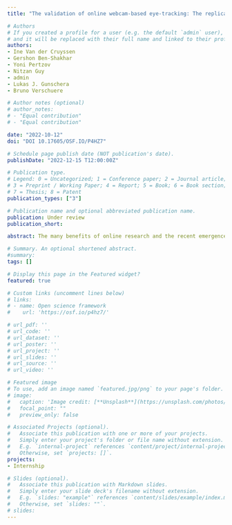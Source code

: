 ```yaml
---
title: "The validation of online webcam-based eye-tracking: The replication of the cascade effect, the novelty preference, and the visual world paradigm"

# Authors
# If you created a profile for a user (e.g. the default `admin` user), write the username (folder name) here 
# and it will be replaced with their full name and linked to their profile.
authors:
- Ine Van der Cruyssen
- Gershon Ben-Shakhar
- Yoni Pertzov
- Nitzan Guy
- admin
- Lukas J. Gunschera 
- Bruno Verschuere

# Author notes (optional)
# author_notes:
# - "Equal contribution"
# - "Equal contribution"

date: "2022-10-12"
doi: "DOI 10.17605/OSF.IO/P4HZ7"

# Schedule page publish date (NOT publication's date).
publishDate: "2022-12-15 T12:00:00Z"

# Publication type.
# Legend: 0 = Uncategorized; 1 = Conference paper; 2 = Journal article;
# 3 = Preprint / Working Paper; 4 = Report; 5 = Book; 6 = Book section;
# 7 = Thesis; 8 = Patent
publication_types: ["3"]

# Publication name and optional abbreviated publication name.
publication: Under review
publication_short: 

abstract: The many benefits of online research and the recent emergence of open-source eyetracking libraries have sparked the interest in transferring time-consuming and expensive eyetracking studies from lab to web. In the current study, we validate online webcam-based eyetracking by replicating three robust eye-tracking studies (the cascade effect, n = 134, the novelty preference, n = 45, and the visual world paradigm, n = 32) online using the participant's webcam as eye-tracker with the WebGazer.js library. We successfully replicated all three effects, although the effect sizes of all three studies shrank by 20 to 27%. The visual world paradigm was not only conducted online but also in the lab, using the same participants and a standard laboratory eye-tracker. This showed that replication per se could not fully account for the effect size shrinkage, but that the shrinkage is also due to the use of online webcam-based eyetracking, which is noisier. In conclusion, we argue that eye-tracking studies with relatively large effects that do not require extremely high precision (e.g., studies with 4 or fewer large regions of interest) can be done online using the participant’s webcam. We also make recommendations for how the quality of online webcam-based eye-tracking could be improved.

# Summary. An optional shortened abstract.
#summary: 
tags: []

# Display this page in the Featured widget?
featured: true

# Custom links (uncomment lines below)
# links:
# - name: Open science framework
#    url: 'https://osf.io/p4hz7/'

# url_pdf: ''
# url_code: ''
# url_dataset: ''
# url_poster: ''
# url_project: ''
# url_slides: ''
# url_source: ''
# url_video: ''

# Featured image
# To use, add an image named `featured.jpg/png` to your page's folder. 
# image:
#   caption: 'Image credit: [**Unsplash**](https://unsplash.com/photos/pLCdAaMFLTE)'
#   focal_point: ""
#   preview_only: false

# Associated Projects (optional).
#   Associate this publication with one or more of your projects.
#   Simply enter your project's folder or file name without extension.
#   E.g. `internal-project` references `content/project/internal-project/index.md`.
#   Otherwise, set `projects: []`.
projects:
- Internship

# Slides (optional).
#   Associate this publication with Markdown slides.
#   Simply enter your slide deck's filename without extension.
#   E.g. `slides: "example"` references `content/slides/example/index.md`.
#   Otherwise, set `slides: ""`.
# slides: 
---
```


<!-- {{% callout note %}}
Click the *Cite* button above to demo the feature to enable visitors to import publication metadata into their reference management software.
{{% /callout %}} -->

<!-- {{% callout note %}}
Create your slides in Markdown - click the *Slides* button to check out the example.
{{% /callout %}}

Supplementary notes can be added here, including [code, math, and images](https://wowchemy.com/docs/writing-markdown-latex/). -->
